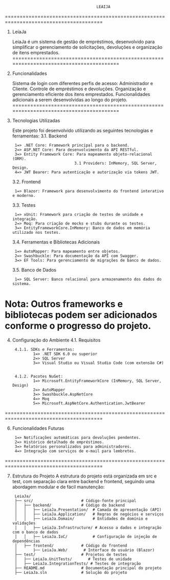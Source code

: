                                             LEAIJA
=======================================================================================
1.  LeiaJa

    LeiaJa é um sistema de gestão de empréstimos, desenvolvido para simplificar o gerenciamento de solicitações, devoluções e       organização de itens emprestados.
=======================================================================================

2. Funcionalidades

    Sistema de login com diferentes perfis de acesso: Administrador e Cliente.
    Controle de empréstimos e devoluções.
    Organização e gerenciamento eficiente dos itens emprestados.
    Funcionalidades adicionais a serem desenvolvidas ao longo do projeto.
=======================================================================================

3. Tecnologias Utilizadas

    Este projeto foi desenvolvido utilizando as seguintes tecnologias e ferramentas:
    3.1. Backend

        1=> .NET Core: Framework principal para o backend.
        2=> ASP.NET Core: Para desenvolvimento da API RESTful.
        3=> Entity Framework Core: Para mapeamento objeto-relacional (ORM).
                                  3.1 Providers: InMemory, SQL Server, Design.
        4=> JWT Bearer: Para autenticação e autorização via tokens JWT.

    3.2. Frontend

        1=> Blazor: Framework para desenvolvimento do frontend interativo e moderno.

    3.3. Testes

        1=> xUnit: Framework para criação de testes de unidade e integração.
        2=> Moq: Para criação de mocks e stubs durante os testes.
        3=> EntityFrameworkCore.InMemory: Banco de dados em memória utilizado nos testes.

    3.4. Ferramentas e Bibliotecas Adicionais

        1=> AutoMapper: Para mapeamento entre objetos.
        2=> Swashbuckle: Para documentação da API com Swagger.
        3=> EF Tools: Para gerenciamento de migrações de banco de dados.

    3.5. Banco de Dados

        1=> SQL Server: Banco relacional para armazenamento dos dados do sistema.

Nota: Outros frameworks e bibliotecas podem ser adicionados conforme o progresso do projeto.
=======================================================================================

4. Configuração do Ambiente
    4.1. Requisitos

        4.1.1. SDKs e Ferramentas:
                1=> .NET SDK 6.0 ou superior
                2=> SQL Server
                3=> Visual Studio ou Visual Studio Code (com extensão C#)
            
            
        4.1.2. Pacotes NuGet:
                1=> Microsoft.EntityFrameworkCore (InMemory, SQL Server, Design)
                2=> AutoMapper
                3=> Swashbuckle.AspNetCore
                4=> Moq
                5=> Microsoft.AspNetCore.Authentication.JwtBearer
=======================================================================================

6. Funcionalidades Futuras

        1=> Notificações automáticas para devoluções pendentes.
        2=> Histórico detalhado de empréstimos.
        3=> Relatórios personalizados para administradores.
        4=> Integração com serviços de e-mail para lembretes.
=======================================================================================

7. Estrutura do Projeto
    A estrutura do projeto está organizada em src e test, com separação clara entre backend e frontend, seguindo uma abordagem modular e de fácil manutenção:
    
        LeiaJa/
        ├── src/                     # Código-fonte principal
        │   ├── backend/             # Código do backend
        │   │   ├── LeiaJa.Presentation/  # Camada de apresentação (API)
        │   │   ├── LeiaJa.Application/   # Regras de negócios e serviços
        │   │   ├── LeiaJa.Domain/        # Entidades de domínio e validações
        │   │   ├── LeiaJa.Infrastructure/ # Acesso a dados e integração com o banco de dados
        │   │   ├── LeiaJa.IoC/           # Configuração de injeção de dependências
        │   ├── frontend/            # Código do frontend
        │       ├── LeiaJa.Web/       # Interface do usuário (Blazor)
        ├── test/                    # Projetos de testes
        │   ├── LeiaJa.UnitTests/       # Testes de unidade
        │   ├── LeiaJa.IntegrationTests/ # Testes de integração
        ├── README.md                # Documentação principal do projeto
        ├── LeiaJa.sln               # Solução do projeto

